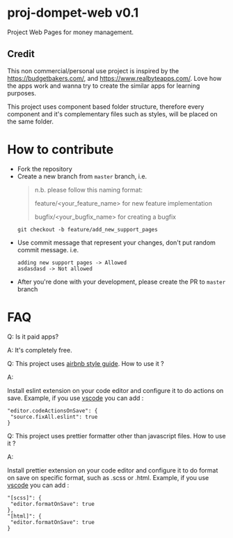 # proj-dompet-web v0.1
Project Web Pages for money management.

## Credit

This non commercial/personal use project is inspired by the https://budgetbakers.com/, and https://www.realbyteapps.com/.
Love how the apps work and wanna try to create the similar apps for learning purposes. 

This project uses component based folder structure, therefore every component and it's complementary files such as styles, 
will be placed on the same folder.

# How to contribute

- Fork the repository
- Create a new branch from `master` branch, i.e.
    > n.b. please follow this naming format:
    >
    > feature/<your_feature_name> for new feature implementation
    >
    > bugfix/<your_bugfix_name> for creating a bugfix
    >   
    ```
    git checkout -b feature/add_new_support_pages
    ```
- Use commit message that represent your changes, don't put random commit message. i.e.
    ```
    adding new support pages -> Allowed
    asdasdasd -> Not allowed
    ```
- After you're done with your development, please create the PR to `master` branch

# FAQ

Q: Is it paid apps?

A: It's completely free.

Q: This project uses [airbnb style guide](https://github.com/airbnb/javascript). 
   How to use it ?

A: 

   Install eslint extension on your code editor and configure it to do actions on save.
   Example, if you use [vscode](https://code.visualstudio.com/) you can add : 
   ```
   "editor.codeActionsOnSave": {
    "source.fixAll.eslint": true
   }
   ```
   
Q: This project uses prettier formatter other than javascript files. How to use it ?

A: 

   Install prettier extension on your code editor and configure it to 
   do format on save on specific format, such as .scss or .html.
   Example, if you use [vscode](https://code.visualstudio.com/) you can add :
   ```
   "[scss]": {
    "editor.formatOnSave": true
   },
   "[html]": {
    "editor.formatOnSave": true
   }
   ```


